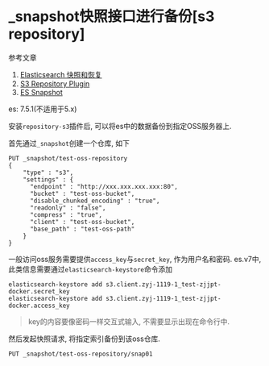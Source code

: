 # _snapshot快照接口进行备份[s3 repository]

参考文章

1. [Elasticsearch 快照和恢复](https://www.cnblogs.com/kgdxpr/p/9522634.html)
2. [S3 Repository Plugin](https://www.elastic.co/guide/en/elasticsearch/plugins/7.5/repository-s3.html)
3. [ES Snapshot](https://www.jianshu.com/p/7890d259354e)

es: 7.5.1(不适用于5.x)

安装`repository-s3`插件后, 可以将es中的数据备份到指定OSS服务器上.

首先通过`_snapshot`创建一个仓库, 如下

```
PUT _snapshot/test-oss-repository
{
    "type" : "s3",
    "settings" : {
      "endpoint" : "http://xxx.xxx.xxx.xxx:80",
      "bucket" : "test-oss-bucket",
      "disable_chunked_encoding" : "true",
      "readonly" : "false",
      "compress" : "true",
      "client" : "test-oss-bucket",
      "base_path" : "test-oss-path"
    }
}
```

一般访问oss服务需要提供`access_key`与`secret_key`, 作为用户名和密码. es.v7中, 此类信息需要通过`elasticsearch-keystore`命令添加

```
elasticsearch-keystore add s3.client.zyj-1119-1_test-zjjpt-docker.secret_key
elasticsearch-keystore add s3.client.zyj-1119-1_test-zjjpt-docker.access_key
```

> key的内容要像密码一样交互式输入, 不需要显示出现在命令行中.

然后发起快照请求, 将指定索引备份到该oss仓库.

```
PUT _snapshot/test-oss-repository/snap01
```
